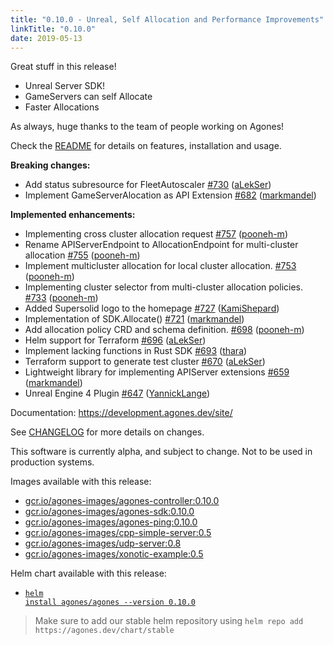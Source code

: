 ```yaml
---
title: "0.10.0 - Unreal, Self Allocation and Performance Improvements"
linkTitle: "0.10.0"
date: 2019-05-13
---
```


Great stuff in this release!

- Unreal Server SDK!
- GameServers can self Allocate
- Faster Allocations

As always, huge thanks to the team of people working on Agones!

Check the <a href="https://github.com/GoogleCloudPlatform/agones/tree/release-0.10.0" >README</a> for details on features, installation and usage.

**Breaking changes:**

- Add status subresource for FleetAutoscaler [\#730](https://github.com/GoogleCloudPlatform/agones/pull/730) ([aLekSer](https://github.com/aLekSer))
- Implement GameServerAlocation as API Extension  [\#682](https://github.com/GoogleCloudPlatform/agones/pull/682) ([markmandel](https://github.com/markmandel))

**Implemented enhancements:**

- Implementing cross cluster allocation request [\#757](https://github.com/GoogleCloudPlatform/agones/pull/757) ([pooneh-m](https://github.com/pooneh-m))
- Rename APIServerEndpoint to AllocationEndpoint for multi-cluster allocation [\#755](https://github.com/GoogleCloudPlatform/agones/pull/755) ([pooneh-m](https://github.com/pooneh-m))
- Implement multicluster allocation for local cluster allocation. [\#753](https://github.com/GoogleCloudPlatform/agones/pull/753) ([pooneh-m](https://github.com/pooneh-m))
- Implementing cluster selector from multi-cluster allocation policies. [\#733](https://github.com/GoogleCloudPlatform/agones/pull/733) ([pooneh-m](https://github.com/pooneh-m))
- Added Supersolid logo to the homepage [\#727](https://github.com/GoogleCloudPlatform/agones/pull/727) ([KamiShepard](https://github.com/KamiMay))
- Implementation of SDK.Allocate\(\) [\#721](https://github.com/GoogleCloudPlatform/agones/pull/721) ([markmandel](https://github.com/markmandel))
- Add allocation policy CRD and schema definition. [\#698](https://github.com/GoogleCloudPlatform/agones/pull/698) ([pooneh-m](https://github.com/pooneh-m))
- Helm support for Terraform [\#696](https://github.com/GoogleCloudPlatform/agones/pull/696) ([aLekSer](https://github.com/aLekSer))
- Implement lacking functions in Rust SDK [\#693](https://github.com/GoogleCloudPlatform/agones/pull/693) ([thara](https://github.com/thara))
- Terraform support to generate test cluster [\#670](https://github.com/GoogleCloudPlatform/agones/pull/670) ([aLekSer](https://github.com/aLekSer))
- Lightweight library for implementing APIServer extensions [\#659](https://github.com/GoogleCloudPlatform/agones/pull/659) ([markmandel](https://github.com/markmandel))
- Unreal Engine 4 Plugin [\#647](https://github.com/GoogleCloudPlatform/agones/pull/647) ([YannickLange](https://github.com/YannickLange))

Documentation: https://development.agones.dev/site/

See <a href="https://github.com/GoogleCloudPlatform/agones/blob/release-0.10.0/CHANGELOG.md" >CHANGELOG</a> for more details on changes.

This software is currently alpha, and subject to change. Not to be used in production systems.

Images available with this release:

- [gcr.io/agones-images/agones-controller:0.10.0](https://gcr.io/agones-images/agones-controller:0.10.0)
- [gcr.io/agones-images/agones-sdk:0.10.0](https://gcr.io/agones-images/agones-sdk:0.10.0)
- [gcr.io/agones-images/agones-ping:0.10.0](https://gcr.io/agones-images/agones-ping:0.10.0)
- [gcr.io/agones-images/cpp-simple-server:0.5](https://gcr.io/agones-images/cpp-simple-server:0.5)
- [gcr.io/agones-images/udp-server:0.8](https://gcr.io/agones-images/udp-server:0.8)
- [gcr.io/agones-images/xonotic-example:0.5](https://gcr.io/agones-images/xonotic-example:0.5)

Helm chart available with this release:

- <a href="https://agones.dev/chart/stable/agones-0.10.0.tgz" ><code>helm install agones/agones --version 0.10.0</code></a>

> Make sure to add our stable helm repository using `helm repo add https://agones.dev/chart/stable`


